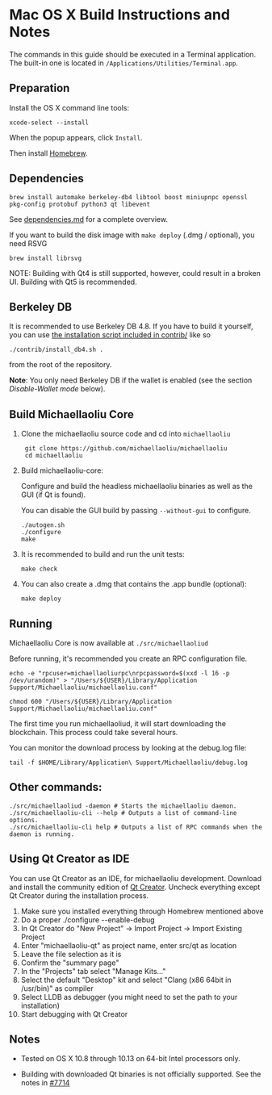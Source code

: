 Mac OS X Build Instructions and Notes
====================================
The commands in this guide should be executed in a Terminal application.
The built-in one is located in `/Applications/Utilities/Terminal.app`.

Preparation
-----------
Install the OS X command line tools:

`xcode-select --install`

When the popup appears, click `Install`.

Then install [Homebrew](https://brew.sh).

Dependencies
----------------------

    brew install automake berkeley-db4 libtool boost miniupnpc openssl pkg-config protobuf python3 qt libevent

See [dependencies.md](dependencies.md) for a complete overview.

If you want to build the disk image with `make deploy` (.dmg / optional), you need RSVG

    brew install librsvg

NOTE: Building with Qt4 is still supported, however, could result in a broken UI. Building with Qt5 is recommended.

Berkeley DB
-----------
It is recommended to use Berkeley DB 4.8. If you have to build it yourself,
you can use [the installation script included in contrib/](/contrib/install_db4.sh)
like so

```shell
./contrib/install_db4.sh .
```

from the root of the repository.

**Note**: You only need Berkeley DB if the wallet is enabled (see the section *Disable-Wallet mode* below).

Build Michaellaoliu Core
------------------------

1. Clone the michaellaoliu source code and cd into `michaellaoliu`

        git clone https://github.com/michaellaoliu/michaellaoliu
        cd michaellaoliu

2.  Build michaellaoliu-core:

    Configure and build the headless michaellaoliu binaries as well as the GUI (if Qt is found).

    You can disable the GUI build by passing `--without-gui` to configure.

        ./autogen.sh
        ./configure
        make

3.  It is recommended to build and run the unit tests:

        make check

4.  You can also create a .dmg that contains the .app bundle (optional):

        make deploy

Running
-------

Michaellaoliu Core is now available at `./src/michaellaoliud`

Before running, it's recommended you create an RPC configuration file.

    echo -e "rpcuser=michaellaoliurpc\nrpcpassword=$(xxd -l 16 -p /dev/urandom)" > "/Users/${USER}/Library/Application Support/Michaellaoliu/michaellaoliu.conf"

    chmod 600 "/Users/${USER}/Library/Application Support/Michaellaoliu/michaellaoliu.conf"

The first time you run michaellaoliud, it will start downloading the blockchain. This process could take several hours.

You can monitor the download process by looking at the debug.log file:

    tail -f $HOME/Library/Application\ Support/Michaellaoliu/debug.log

Other commands:
-------

    ./src/michaellaoliud -daemon # Starts the michaellaoliu daemon.
    ./src/michaellaoliu-cli --help # Outputs a list of command-line options.
    ./src/michaellaoliu-cli help # Outputs a list of RPC commands when the daemon is running.

Using Qt Creator as IDE
------------------------
You can use Qt Creator as an IDE, for michaellaoliu development.
Download and install the community edition of [Qt Creator](https://www.qt.io/download/).
Uncheck everything except Qt Creator during the installation process.

1. Make sure you installed everything through Homebrew mentioned above
2. Do a proper ./configure --enable-debug
3. In Qt Creator do "New Project" -> Import Project -> Import Existing Project
4. Enter "michaellaoliu-qt" as project name, enter src/qt as location
5. Leave the file selection as it is
6. Confirm the "summary page"
7. In the "Projects" tab select "Manage Kits..."
8. Select the default "Desktop" kit and select "Clang (x86 64bit in /usr/bin)" as compiler
9. Select LLDB as debugger (you might need to set the path to your installation)
10. Start debugging with Qt Creator

Notes
-----

* Tested on OS X 10.8 through 10.13 on 64-bit Intel processors only.

* Building with downloaded Qt binaries is not officially supported. See the notes in [#7714](https://github.com/michaellaoliu/michaellaoliu/issues/7714)
